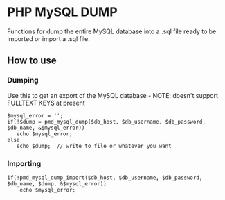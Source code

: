 PHP MySQL DUMP
=============

Functions for dump the entire MySQL database into a .sql file ready to be imported or import a .sql file.

How to use
----------

### Dumping

Use this to get an export of the MySQL database - NOTE: doesn't support FULLTEXT KEYS at present

    $mysql_error = '';
    if(!$dump = pmd_mysql_dump($db_host, $db_username, $db_password, $db_name, &$mysql_error))
       echo $mysql_error;
    else
       echo $dump;  // write to file or whatever you want

### Importing

    if(!pmd_mysql_dump_import($db_host, $db_username, $db_password, $db_name, $dump, &$mysql_error))
        echo $mysql_error;

